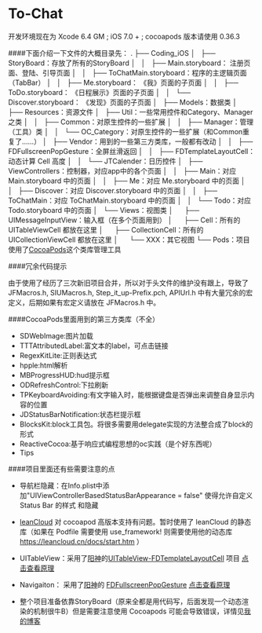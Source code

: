 # To-Chat
开发环境现在为 Xcode 6.4 GM ; iOS 7.0 + ;
cocoapods 版本请使用 0.36.3 

####下面介绍一下文件的大概目录先：
    .
    ├── Coding_iOS
    │   ├── StoryBoard：存放了所有的StoryBoard
    │   │   ├── Main.storyboard：      注册页面、登陆、引导页面
    │   │   ├── ToChatMain.storyboard：程序的主逻辑页面（TabBar）
    │   │   ├── Me.storyboard：       《我》页面的子页面
    │   │   ├── ToDo.storyboard：     《日程展示》页面的子页面
    │   │   └── Discover.storyboard： 《发现》页面的子页面
    │   ├── Models：数据类
    │   ├── Resources：资源文件
    │   ├── Util：一些常用控件和Category、Manager之类
    │   │   ├── Common：对原生控件的一些扩展
    │   │   ├── Manager：管理（工具）类
    │   │   └── OC_Category：对原生控件的一些扩展（和Common重复了……）
    │   ├── Vendor：用到的一些第三方类库，一般都有改动
    │   │   ├── FDFullscreenPopGesture：全屏丝滑返回
    │   │   ├── FDTemplateLayoutCell：动态计算 Cell 高度
    │   │   └── JTCalender：日历控件
    │   ├── ViewControllers：控制器，对应app中的各个页面
    │   │   ├── Main：对应 Main.storyboard 中的页面
    │   │   ├── Me：对应 Me.storyboard 中的页面
    │   │   ├── Discover：对应 Discover.storyboard 中的页面
    │   │   ├── ToChatMain：对应 ToChatMain.storyboard 中的页面 
    │   │   └── Todo：对应 Todo.storyboard 中的页面
    │   └── Views：视图类
    │       ├── UIMessageInputView：输入框（在多个页面用到）
    │       ├── Cell：所有的 UITableViewCell 都放在这里
    │       ├── CollectionCell：所有的 UICollectionViewCell 都放在这里
    │       └── XXX：其它视图
    └── Pods：项目使用了[CocoaPods](http://code4app.com/article/cocoapods-install-usage)这个类库管理工具
    
####冗余代码提示

由于使用了经历了三次新旧项目合并，所以对于头文件的维护没有跟上，导致了 JFMacros.h, SIUMacros.h, Step_it_up-Prefix.pch, APIUrl.h 中有大量冗余的宏定义，后期如果有宏定义请放在 JFMacros.h 中。

####CocoaPods里面用到的第三方类库（不全）

- SDWebImage:图片加载
- TTTAttributedLabel:富文本的label，可点击链接
- RegexKitLite:正则表达式
- hpple:html解析
- MBProgressHUD:hud提示框
- ODRefreshControl:下拉刷新
- TPKeyboardAvoiding:有文字输入时，能根据键盘是否弹出来调整自身显示内容的位置
- JDStatusBarNotification:状态栏提示框
- BlocksKit:block工具包。将很多需要用delegate实现的方法整合成了block的形式
- ReactiveCocoa:基于响应式编程思想的oc实践（是个好东西呢）
- Tips

####项目里面还有些需要注意的点

- 导航栏隐藏：在Info.plist中添加"UIViewControllerBasedStatusBarAppearance = false" 使得允许自定义Status Bar 的样式 和隐藏

- [leanCloud](https://leancloud.cn/)  对 cocoapod 高版本支持有问题。暂时使用了 leanCloud 的静态库（如果在 Podfile 需要使用 use_framework! 则需要使用他的动态库 https://leancloud.cn/docs/start.htm ）
- UITableView：采用了[阳神](http://blog.sunnyxx.com)的[UITableView-FDTemplateLayoutCell](https://github.com/forkingdog/UITableView-FDTemplateLayoutCell)  项目 
[点击查看原理](http://blog.sunnyxx.com/2015/05/17/cell-height-calculation/)

- Navigaiton： 采用了[阳神](http://blog.sunnyxx.com)的 [FDFullscreenPopGesture](https://github.com/forkingdog/FDFullscreenPopGesture) 
[点击查看原理](http://blog.sunnyxx.com/2015/06/07/fullscreen-pop-gesture/) 

- 整个项目准备依靠StoryBoard（原来全都是用代码写，后面发现一个动态渲染的机制很牛B）但是需要注意使用 Cocoapods 可能会导致错误，详情见[我的博客](http://blog.csdn.net/u010873087/article/details/48025197)


